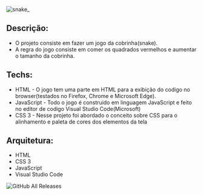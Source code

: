 ![snake_](https://user-images.githubusercontent.com/6175226/99446004-235bfc80-28fd-11eb-9b5f-e87d7e13c9fa.jpg)

## Descrição:

- O projeto consiste em fazer um jogo da cobrinha(snake).
- A regra do jogo consiste em comer os quadrados vermelhos e aumentar o tamanho da cobrinha.

## Techs:

- HTML -  O jogo tem uma parte em HTML para a exibição do codigo no browser(testados no Firefox, Chrome e Microsoft Edge).
- JavaScript - Todo o jogo é construido em linguagem JavaScript e feito no editor de codigo Visual Studio Code(Microsoft)
- CSS 3 - Nesse projeto foi abordado o conceito sobre CSS para o alinhamento e paleta de cores dos elementos da tela

## Arquitetura:

- HTML
- CSS 3
- JavaScript
- Visual Studio Code

![GitHub All Releases](https://img.shields.io/github/downloads/aptsharp/Snake.Game/total)
